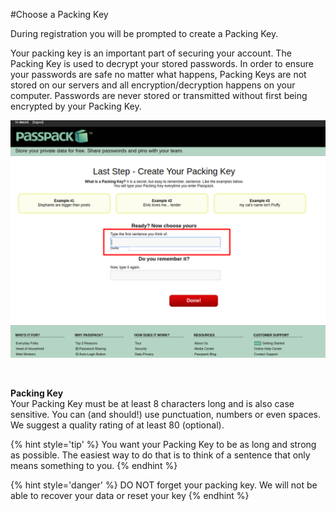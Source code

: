 #Choose a Packing Key

During registration you will be prompted to create a Packing Key. 

Your packing key is an important part of securing your account. The Packing Key is used to decrypt your stored passwords. In order to ensure your passwords are safe no matter what happens, Packing Keys are not stored on our servers and all encryption/decryption happens on your computer. Passwords are never stored or transmitted without first being encrypted by your Packing Key.

![](/assets/packing-key.png)

<br/>

**Packing Key**<br/> Your Packing Key must be at least 8 characters long and is also case sensitive. You can (and should!) use punctuation, numbers or even spaces. We suggest a quality rating of at least 80 (optional).


{% hint style='tip' %}
You want your Packing Key to be as long and strong as possible. The easiest way to do that is to think of a sentence that only means something to you.
{% endhint %}


{% hint style='danger' %}
DO NOT forget your packing key. We will not be able to recover your data or reset your key
{% endhint %}
